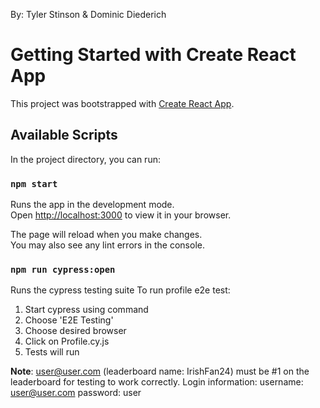 By: Tyler Stinson & Dominic Diederich

# Getting Started with Create React App

This project was bootstrapped with [Create React App](https://github.com/facebook/create-react-app).

## Available Scripts

In the project directory, you can run:

### `npm start`

Runs the app in the development mode.\
Open [http://localhost:3000](http://localhost:3000) to view it in your browser.

The page will reload when you make changes.\
You may also see any lint errors in the console.

### `npm run cypress:open`
Runs the cypress testing suite
To run profile e2e test:
1. Start cypress using command
2. Choose 'E2E Testing'
3. Choose desired browser
4. Click on Profile.cy.js
5. Tests will run
 
**Note**: user@user.com (leaderboard name: IrishFan24) must be #1 on the leaderboard for testing to work correctly.
Login information: 
username: user@user.com
password: user